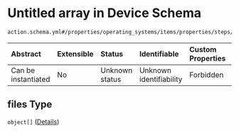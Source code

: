 # Untitled array in Device Schema

```txt
action.schema.yml#/properties/operating_systems/items/properties/steps/items/properties/actions/items/properties/core:unpack/properties/files
```



| Abstract            | Extensible | Status         | Identifiable            | Custom Properties | Additional Properties | Access Restrictions | Defined In                                                          |
| :------------------ | :--------- | :------------- | :---------------------- | :---------------- | :-------------------- | :------------------ | :------------------------------------------------------------------ |
| Can be instantiated | No         | Unknown status | Unknown identifiability | Forbidden         | Allowed               | none                | [device.schema.json*](../device.schema.json "open original schema") |

## files Type

`object[]` ([Details](device-properties-operating-systems-operating-system-properties-steps-step-properties-group-step-action-properties-coreunpack-action-properties-files-items.md))

